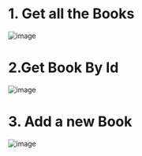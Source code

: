 # 1. Get all the Books

   ![image](https://user-images.githubusercontent.com/35370115/198051790-b26c46cf-6ad4-4266-a262-f070be0f7464.png) 
   
# 2.Get Book By Id

   ![image](https://user-images.githubusercontent.com/35370115/198052183-114fe5e8-19a9-4471-a2de-bbc446c94aba.png)
   
# 3. Add a new Book
  
   ![image](https://user-images.githubusercontent.com/35370115/198056607-9bb5d183-cfc9-452c-bcc7-84d5bebf9179.png)



